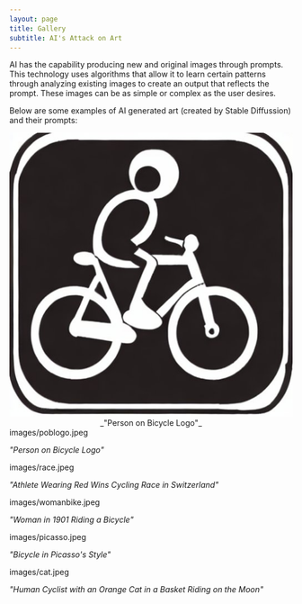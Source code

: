 ```yaml
---
layout: page
title: Gallery
subtitle: AI's Attack on Art
---
```


AI has the capability producing new and original images through prompts. This technology uses algorithms that allow it to learn certain patterns through analyzing existing images to create an output that reflects the prompt. These images can be as simple or complex as the user desires.

Below are some examples of AI generated art (created by Stable Diffussion) and their prompts:

<figure>
  <img src="images/poblogo.jpeg" alt="Person on Bicycle Logo">
  <figcaption>_"Person on Bicycle Logo"_</figcaption>
</figure>images/poblogo.jpeg

_"Person on Bicycle Logo"_

images/race.jpeg

_"Athlete Wearing Red Wins Cycling Race in Switzerland"_

images/womanbike.jpeg

_"Woman in 1901 Riding a Bicycle"_

images/picasso.jpeg

_"Bicycle in Picasso's Style"_

images/cat.jpeg

_"Human Cyclist with an Orange Cat in a Basket Riding on the Moon"_

<style>
figure {
  display: block;
  margin: 0 auto;
  text-align: center;
}
</style>
